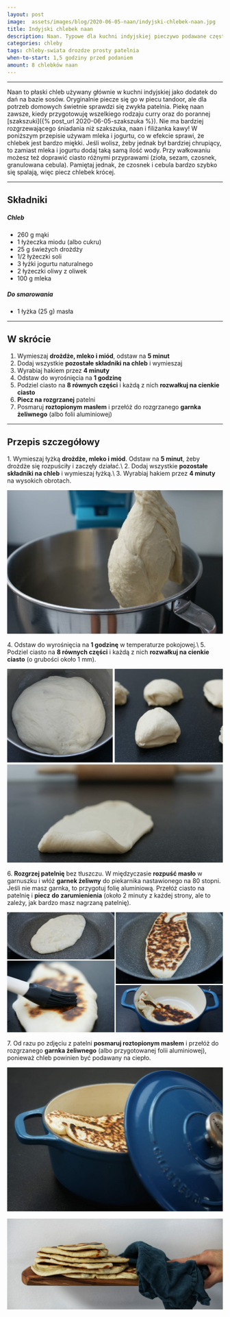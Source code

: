 ```yaml
---
layout: post
image:  assets/images/blog/2020-06-05-naan/indyjski-chlebek-naan.jpg
title: Indyjski chlebek naan
description: Naan. Typowe dla kuchni indyjskiej pieczywo podawane często do curry. Jest super prostym i łatwym w przygotowaniu domowym pieczywem. Przepis jest idealny i wart wypróbowania.
categories: chleby
tags: chleby-swiata drozdze prosty patelnia
when-to-start: 1,5 godziny przed podaniem
amount: 8 chlebków naan
---
```


-----

Naan to płaski chleb używany głównie w kuchni indyjskiej jako dodatek do dań na bazie sosów. Oryginalnie piecze się go w piecu tandoor, ale dla potrzeb domowych świetnie sprawdzi się zwykła patelnia. Piekę naan zawsze, kiedy przygotowuję wszelkiego rodzaju curry oraz do porannej [szakszuki]({% post_url 2020-06-05-szakszuka %}). Nie ma bardziej rozgrzewającego śniadania niż szakszuka, naan i filiżanka kawy! W poniższym przepisie używam mleka i jogurtu, co w efekcie sprawi, że chlebek jest bardzo miękki. Jeśli wolisz, żeby jednak był bardziej chrupiący, to zamiast mleka i jogurtu dodaj taką samą ilość wody. Przy wałkowaniu możesz też doprawić ciasto różnymi przyprawami (zioła, sezam, czosnek, granulowana cebula). Pamiętaj jednak, że czosnek i cebula bardzo szybko się spalają, więc piecz chlebek krócej.

-----

## Składniki

##### Chleb

* 260 g mąki
* 1 łyżeczka miodu (albo cukru)
* 25 g świeżych drożdży
* 1/2 łyżeczki soli
* 3 łyżki jogurtu naturalnego
* 2 łyżeczki oliwy z oliwek
* 100 g mleka

##### Do smarowania

* 1 łyżka (25 g) masła

-----

## W skrócie

1. Wymieszaj **drożdże, mleko i miód**, odstaw na **5 minut**
2. Dodaj wszystkie **pozostałe składniki na chleb** i wymieszaj
3. Wyrabiaj hakiem przez **4 minuty**
4. Odstaw do wyrośnięcia na **1 godzinę**
5. Podziel ciasto na **8 równych części** i każdą z nich **rozwałkuj na cienkie ciasto**
6. **Piecz na rozgrzanej** patelni
7. Posmaruj **roztopionym masłem** i przełóż do rozgrzanego **garnka żeliwnego** (albo folii aluminiowej)

-----

## Przepis szczegółowy

1\. Wymieszaj łyżką **drożdże, mleko i miód**. Odstaw na **5 minut**, żeby drożdże się rozpuściły i zaczęły działać.\\
2\. Dodaj wszystkie **pozostałe składniki na chleb** i wymieszaj łyżką.\\
3\. Wyrabiaj hakiem przez **4 minuty** na wysokich obrotach.

![Indyjski Chlebek Naan - Wyrabianie](/assets/images/blog/2020-06-05-naan/indyjski-chlebek-naan-wyrabianie.jpg)

4\. Odstaw do wyrośnięcia na **1 godzinę** w temperaturze pokojowej.\\
5\. Podziel ciasto na **8 równych części** i każdą z nich **rozwałkuj na cienkie ciasto** (o grubości około 1 mm).

![Indyjski Chlebek Naan - Wałkowanie](/assets/images/blog/2020-06-05-naan/indyjski-chlebek-naan-walkowanie.jpg)

6\. **Rozgrzej patelnię** bez tłuszczu. W międzyczasie **rozpuść masło** w garnuszku i włóż **garnek żeliwny** do piekarnika nastawionego na 80 stopni. Jeśli nie masz garnka, to przygotuj folię aluminiową. Przełóż ciasto na patelnię i **piecz do zarumienienia** (około 2 minuty z każdej strony, ale to zależy, jak bardzo masz nagrzaną patelnię).

![Indyjski Chlebek Naan - Pieczenie](/assets/images/blog/2020-06-05-naan/indyjski-chlebek-naan-pieczenie.jpg)

7\. Od razu po zdjęciu z patelni **posmaruj roztopionym masłem** i przełóż do rozgrzanego **garnka żeliwnego** (albo przygotowanej folii aluminiowej), ponieważ chleb powinien być podawany na ciepło.

![Indyjski Chlebek Naan](/assets/images/blog/2020-06-05-naan/indyjski-chlebek-naan-gotowy.jpg)

![Indyjski Chlebek Naan](/assets/images/blog/2020-06-05-naan/indyjski-chlebek-naan-gotowy-2.jpg)
